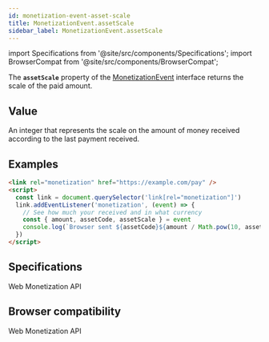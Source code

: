 ```yaml
---
id: monetization-event-asset-scale
title: MonetizationEvent.assetScale
sidebar_label: MonetizationEvent.assetScale
---
```


import Specifications from '@site/src/components/Specifications';
import BrowserCompat from '@site/src/components/BrowserCompat';

The **`assetScale`** property of the [MonetizationEvent](monetization-event.md) interface returns the scale of the paid amount.

## Value

An integer that represents the scale on the amount of money received according to the last payment received.

## Examples

```html
<link rel="monetization" href="https://example.com/pay" />
<script>
  const link = document.querySelector('link[rel="monetization"]')
  link.addEventListener('monetization', (event) => {
    // See how much your received and in what currency
    const { amount, assetCode, assetScale } = event
    console.log(`Browser sent ${assetCode}${amount / Math.pow(10, assetScale)}.`)
  })
</script>
```

## Specifications

<Specifications link="assetscale-attribute">Web Monetization API</Specifications>

## Browser compatibility

<BrowserCompat data="assetScale.json">Web Monetization API</BrowserCompat>
